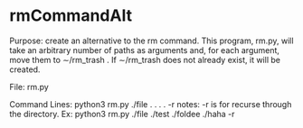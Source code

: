 # rmCommandAlt

Purpose:
create an alternative to the rm command. 
This program, rm.py, will take an arbitrary number of paths as arguments and, for each argument, 
move them to ∼/rm_trash . If ∼/rm_trash does not already exist, it will be created.


File:
  rm.py
  
Command Lines: 
  python3 rm.py ./file . . . . -r 
  notes: -r is for recurse through the directory.
  Ex: python3 rm.py ./file ./test ./foldee ./haha -r
  
